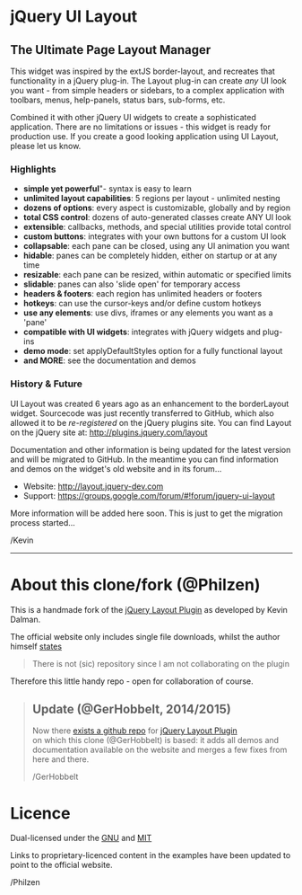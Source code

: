 jQuery UI Layout
================

The Ultimate Page Layout Manager
--------------------------------

This widget was inspired by the extJS border-layout, and recreates that functionality in a jQuery plug-in. 
The Layout plug-in can create _any_ UI look you want - from simple headers or sidebars, 
to a complex application with toolbars, menus, help-panels, status bars, sub-forms, etc.

Combined it with other jQuery UI widgets to create a sophisticated application. 
There are no limitations or issues - this widget is ready for production use. 
If you create a good looking application using UI Layout, please let us know.

### Highlights

- **simple yet powerful**"- syntax is easy to learn
- **unlimited layout capabilities**: 5 regions per layout - unlimited nesting
- **dozens of options**: every aspect is customizable, globally and by region
- **total CSS control**: dozens of auto-generated classes create ANY UI look
- **extensible**: callbacks, methods, and special utilities provide total control
- **custom buttons**: integrates with your own buttons for a custom UI look
- **collapsable**: each pane can be closed, using any UI animation you want
- **hidable**: panes can be completely hidden, either on startup or at any time
- **resizable**: each pane can be resized, within automatic or specified limits
- **slidable**: panes can also 'slide open' for temporary access
- **headers & footers**: each region has unlimited headers or footers
- **hotkeys**: can use the cursor-keys and/or define custom hotkeys
- **use any elements**: use divs, iframes or any elements you want as a 'pane'
- **compatible with UI widgets**: integrates with jQuery widgets and plug-ins
- **demo mode**: set applyDefaultStyles option for a fully functional layout
- **and MORE**: see the documentation and demos

### History & Future

UI Layout was created 6 years ago as an enhancement to the borderLayout widget.
Sourcecode was just recently transferred to GitHub, which also allowed it to be _re-registered_ on the jQuery plugins site.
You can find Layout on the jQuery site at: http://plugins.jquery.com/layout 

Documentation and other information is being updated for the latest version and will be migrated to GitHub. 
In the meantime you can find information and demos on the widget's old website and in its forum...

- Website: http://layout.jquery-dev.com
- Support: https://groups.google.com/forum/#!forum/jquery-ui-layout

More information will be added here soon. This is just to get the migration process started...

/Kevin


----

# About this clone/fork (@Philzen)

This is a handmade fork of the [jQuery Layout Plugin](http://layout.jquery-dev.com/) as developed by Kevin Dalman.

The official website only includes single file downloads, whilst the author himself [states](https://groups.google.com/forum/#!searchin/jquery-ui-layout/repository/jquery-ui-layout/kOVxn-KYnxk/nGRZ0LKcRpIJ)

> There is not (sic) repository since I am not collaborating on the plugin

Therefore this little handy repo - open for collaboration of course.

>                                                                    
> ## Update (@GerHobbelt, 2014/2015)
>
> Now there [exists a github repo](https://github.com/allpro/layout) for [jQuery Layout Plugin](http://layout.jquery-dev.com/)                                                                      
> on which this clone (@GerHobbelt) is based: it adds all demos and documentation available on the website and merges a few 
> fixes from here and there.
>
> /GerHobbelt
>



# Licence

Dual-licensed under the [GNU](http://www.gnu.org/licenses/gpl.html) and [MIT](http://opensource.org/licenses/mit-license.php)

Links to proprietary-licenced content in the examples have been updated to point to the official website.

/Philzen 
